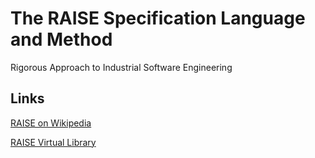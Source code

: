 # The RAISE Specification Language and Method

Rigorous Approach to Industrial Software Engineering


## Links

[RAISE on Wikipedia](https://en.wikipedia.org/wiki/Rigorous_Approach_to_Industrial_Software_Engineering)

[RAISE Virtual Library](https://web.archive.org/web/20050829213910/http://www.iist.unu.edu/raise/)

